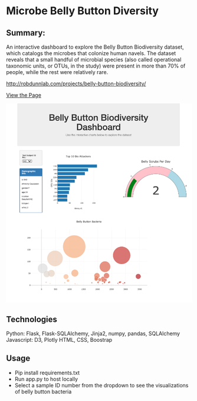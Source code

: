 # Microbe Belly Button Diversity

## Summary: 
An interactive dashboard to explore the Belly Button Biodiversity dataset, which catalogs the microbes that colonize human navels. 
The dataset reveals that a small handful of microbial species (also called operational taxonomic units, or OTUs, in the study) were present in more than 70% of people, while the rest were relatively rare.

http://robdunnlab.com/projects/belly-button-biodiversity/

[View the Page](https://kasiakalemba.github.io/Plotly-Microbe-Analysis)

![](images/page.png)

## Technologies
Python: Flask, Flask-SQLAlchemy, Jinja2, numpy, pandas, SQLAlchemy 
Javascript: D3, Plotly 
HTML, CSS, Boostrap 

## Usage
* Pip install requirements.txt
* Run app.py to host locally
* Select a sample ID number from the dropdown to see the visualizations of belly button bacteria 




















